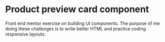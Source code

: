 # Product preview card component
  Front end mentor exercise on building UI components.
  The purpose of me doing these challenges is to write better HTML and practice coding responsive layouts.
